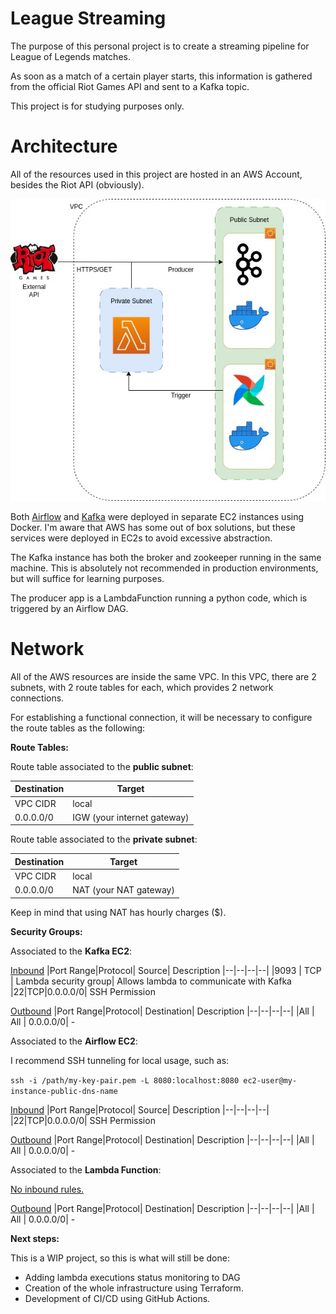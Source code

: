 
# League Streaming

The purpose of this personal project is to create a streaming pipeline for League of Legends matches.

As soon as a match of a certain player starts, this information is gathered from the official Riot Games API and sent to a Kafka topic.

This project is for studying purposes only.

# Architecture
All of the resources used in this project are hosted in an AWS Account, besides the Riot API (obviously).

<p align="center">
  <img src="./architecture.jpg">
</p>                         


Both [Airflow](https://airflow.apache.org/docs/apache-airflow/stable/howto/docker-compose/index.html) and [Kafka](https://developer.confluent.io/quickstart/kafka-docker/?utm_medium=sem&utm_source=google&utm_campaign=ch.sem_br.nonbrand_tp.prs_tgt.dsa_mt.dsa_rgn.latam_lng.eng_dv.all_con.confluent-developer&utm_term=&creative=&device=c&placement=&gad=1&gclid=Cj0KCQjwyLGjBhDKARIsAFRNgW8bZex9Eq4Ujvt_SF17AwMNVQN5Gm49MjGFZvbxt63I5dCX2bXNPwYaAlaAEALw_wcB) were deployed in separate EC2 instances using Docker. I'm aware that AWS has some out of box solutions, but these services were deployed in EC2s to avoid excessive abstraction.

The Kafka instance has both the broker and zookeeper running in the same machine. This is absolutely not recommended in production environments, but will suffice for learning purposes.

The producer app is a LambdaFunction running a python code, which is triggered by an Airflow DAG.

# Network

All of the AWS resources are inside the same VPC. In this VPC, there are 2 subnets, with 2 route tables for each, which provides 2 network connections.

For establishing a functional connection, it will be necessary to configure the route tables as the following:

**Route Tables:**

Route table associated to the **public subnet**:

|Destination|Target |
|--|--|
|VPC CIDR   | local  |
|0.0.0.0/0  | IGW (your internet gateway)  |

Route table associated to the **private subnet**:

|Destination|Target |
|--|--|
|VPC CIDR   | local  |
|0.0.0.0/0  | NAT (your NAT gateway)  |

Keep in mind that using NAT has hourly charges ($).

**Security Groups:**

Associated to the **Kafka EC2**:

<ins>Inbound</ins>
|Port Range|Protocol| Source| Description
|--|--|--|--|
|9093 | TCP | Lambda security group| Allows lambda to communicate with Kafka
|22|TCP|0.0.0.0/0| SSH Permission

<ins>Outbound</ins>
|Port Range|Protocol| Destination| Description
|--|--|--|--|
|All | All |   0.0.0.0/0| -

Associated to the **Airflow EC2**:

I recommend  SSH tunneling for local usage, such as:

`ssh -i /path/my-key-pair.pem -L 8080:localhost:8080 ec2-user@my-instance-public-dns-name`

<ins>Inbound</ins>
|Port Range|Protocol| Source| Description
|--|--|--|--|
|22|TCP|0.0.0.0/0| SSH Permission

<ins>Outbound</ins>
|Port Range|Protocol| Destination| Description
|--|--|--|--|
|All | All |   0.0.0.0/0| -

Associated to the **Lambda Function**:

<ins>No inbound rules.</ins>

<ins>Outbound</ins>
|Port Range|Protocol| Destination| Description
|--|--|--|--|
|All | All |   0.0.0.0/0| -

**Next steps:**

This is a WIP project, so this is what will still be done:
- Adding lambda executions status monitoring to DAG
- Creation of the whole infrastructure using Terraform.
- Development of CI/CD using GitHub Actions.
